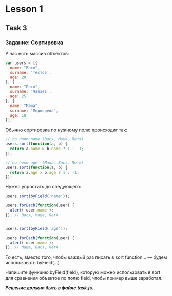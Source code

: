 # Lesson 1
## Task 3

### Задание: Сортировка
У нас есть массив объектов:

```js
var users = [{
  name: "Вася",
  surname: 'Тестов',
  age: 20
}, {
  name: "Петя",
  surname: 'Чапаев',
  age: 25
}, {
  name: "Маша",
  surname: 'Медведева',
  age: 18
}];
```
Обычно сортировка по нужному полю происходит так:
```js
// по полю name (Вася, Маша, Петя)
users.sort(function(a, b) {
  return a.name > b.name ? 1 : -1;
});

// по полю age  (Маша, Вася, Петя)
users.sort(function(a, b) {
  return a.age > b.age ? 1 : -1;
}); 
```

Нужно упростить до следующего:
```js
users.sort(byField('name'));

users.forEach(function(user) {
  alert( user.name );
}); // Вася, Маша, Петя


users.sort(byField('age'));

users.forEach(function(user) {
  alert( user.name );
}); // Маша, Вася, Петя
```

То есть, вместо того, чтобы каждый раз писать в sort function... — будем использовать byField(...)

Напишите функцию byField(field), которую можно использовать в sort для сравнения объектов по полю field, чтобы пример выше заработал.

***Решение должно быть в файле task.js.***